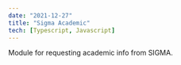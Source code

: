 ```yaml
---
date: "2021-12-27"
title: "Sigma Academic"
tech: [Typescript, Javascript]
---
```


Module for requesting academic info from SIGMA.
